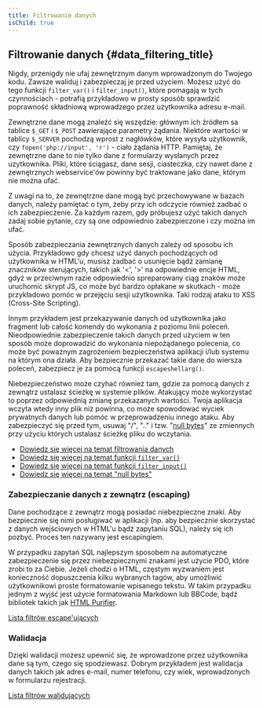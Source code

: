 ```yaml
---
title: Filtrowanie danych
isChild: true
---
```


## Filtrowanie danych {#data_filtering_title}

Nigdy, przenigdy nie ufaj zewnętrznym danym wprowadzonym do Twojego kodu. Zawsze waliduj i zabezpieczaj je przed
użyciem. Możesz użyć do tego funkcji `filter_var()` i `filter_input()`, które pomagają w tych czynnościach - potrafią
przykładowo w prosty sposób sprawdzić poprawność składniową wprowadzego przez użytkownika adresu e-mail.

Zewnętrzne dane mogą znaleźć się wszędzie: głównym ich źródłem sa tablice `$_GET` i `$_POST` zawierające parametry
żądania. Niektóre wartości w tablicy `$_SERVER` pochodzą wprost z nagłówków, które wysyła użytkownik, czy
`fopen('php://input', 'r')` - ciało żądania HTTP. Pamiętaj, że zewnętrzne dane to nie tylko dane z formularzy
wysłanych przez uzytkownika. Pliki, które ściągasz, dane sesji, ciasteczka, czy nawet dane z zewnętrznych
webservice'ów powinny być traktowane jako dane, którym nie można ufać.

Z uwagi na to, że zewnętrzne dane mogą być przechowywane w bazach danych, należy pamiętać o tym, żeby przy ich odczycie
również zadbać o ich zabezpieczenie. Za każdym razem, gdy próbujesz użyć takich danych zadaj sobie pytanie, czy są one
odpowiednio zabezpieczone i czy można im ufać.

Sposób zabezpieczania zewnętrznych danych zależy od sposobu ich użycia. Przykładowo gdy chcesz użyć danych pochodzących
od użytkownika w HTML'u, musisz zadbać o usunięcie bądź zamianę znaczników sterujących, takich jak '<', '>' na
odpowiednie encje HTML, gdyż w przeciwnym razie odpowiednio spreparowany ciąg znaków może uruchomic skrypt JS, co może
być bardzo opłakane w skutkach - może przykładowo pomóc w przejęciu sesji użytkownika. Taki rodzaj ataku to XSS
(Cross-Site Scripting).

Innym przykładem jest przekazywanie danych od użytkownika jako fragment lub całość komendy do wykonania z poziomu linii
poleceń. Nieodpowiednie zabezpieczenie takich danych przed użyciem w ten sposób może doprowadzić do wykonania
niepożądanego polecenia, co może być poważnym zagrożeniem bezpieczeństwa aplikacji i/lub systemu na którym ona działa.
Aby bezpiecznie przekazać takie dane do wiersza poleceń, zabezpiecz je za pomocą funkcji `escapeshellarg()`.

Niebezpieczeństwo może czyhać również tam, gdzie za pomocą danych z zewnątrz ustalasz ścieżkę w systemie plików.
Atakujący może wykorzystać to poprzez odpowiednią zmianę przekazanych wartości. Twoja aplikacja wczyta wtedy inny plik
niż powinna, co może spowodować wyciek prywatnych danych lub pomóc w przeprowadzeniu innego ataku. Aby zabezpieczyć się
przed tym, usuwaj "/", ".." i tzw. "[null bytes][6]" ze zmiennych przy użyciu których ustalasz ścieżkę pliku do
wczytania.

* [Dowiedz się więcej na temat filtrowania danych][1]
* [Dowiedz się więcej na temat funkcji `filter_var()`][4]
* [Dowiedz się więcej na temat funkcji `filter_input()`][5]
* [Dowiedz się więcej na temat "null bytes"][6]

### Zabezpieczanie danych z zewnątrz (escaping)

Dane pochodzące z zewnątrz mogą posiadać niebezpieczne znaki. Aby bezpiecznie się nimi posługiwać w aplikacji (np. aby
bezpiecznie skorzystać z danych wejściowych w HTML'u bądź zapytaniu SQL), należy się ich pozbyć. Proces ten nazywany
jest escapingiem.

W przypadku zapytań SQL najlepszym sposobem na automatyczne zabezpieczenie się przez niebezpiecznymi znakami jest
użycie PDO, które zrobi to za Ciebie. Jeżeli chodzi o HTML, częstym wyzwaniem jest konieczność dopuszczenia kilku
wybranych tagów, aby umożliwić użytkownikowi proste formatowanie wpisanego tekstu. W takim przypadku jednym z wyjść
jest użycie formatowania Markdown lub BBCode, bądź bibliotek takich jak [HTML Purifier][html-purifier].

[Lista filtrów escape'ujących][2]

### Walidacja

Dzięki walidacji możesz upewnić się, że wprowadzone przez użytkownika dane są tym, czego się spodziewasz. Dobrym
przykładem jest walidacja danych takich jak adres e-mail, numer telefonu, czy wiek, wprowadzonych w formularzu
rejestracji.

[Lista filtrów walidujących][3]

[1]: http://www.php.net/manual/pl/book.filter.php
[2]: http://www.php.net/manual/pl/filter.filters.sanitize.php
[3]: http://www.php.net/manual/pl/filter.filters.validate.php
[4]: http://php.net/manual/pl/function.filter-var.php
[5]: http://www.php.net/manual/pl/function.filter-input.php
[6]: http://php.net/manual/pl/security.filesystem.nullbytes.php
[html-purifier]: http://htmlpurifier.org/
